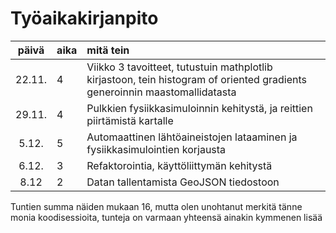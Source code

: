 # Työaikakirjanpito

| päivä | aika | mitä tein  |
| :----:|:-----| :-----|
| 22.11. | 4   | Viikko 3 tavoitteet, tutustuin mathplotlib kirjastoon, tein histogram of oriented gradients generoinnin maastomallidatasta |
| 29.11. | 4   | Pulkkien fysiikkasimuloinnin kehitystä, ja reittien piirtämistä kartalle |
| 5.12. | 5   | Automaattinen lähtöaineistojen lataaminen ja fysiikkasimulointien korjausta |
| 6.12. | 3   | Refaktorointia, käyttöliittymän kehitystä |
| 8.12 | 2 | Datan tallentamista GeoJSON tiedostoon |

Tuntien summa näiden mukaan 16, mutta olen unohtanut merkitä tänne monia koodisessioita, tunteja on varmaan yhteensä ainakin kymmenen lisää
